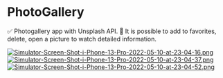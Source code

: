 # PhotoGallery
✅ Photogallery app with Unsplash API. 
📌 It is possible to add to favorites, delete, open a picture to watch detailed information.



[![Simulator-Screen-Shot-i-Phone-13-Pro-2022-05-10-at-23-04-16.png](https://i.postimg.cc/J08vcwcq/Simulator-Screen-Shot-i-Phone-13-Pro-2022-05-10-at-23-04-16.png)](https://postimg.cc/mzdmB5nz)
[![Simulator-Screen-Shot-i-Phone-13-Pro-2022-05-10-at-23-04-37.png](https://i.postimg.cc/1R0LRtsY/Simulator-Screen-Shot-i-Phone-13-Pro-2022-05-10-at-23-04-37.png)](https://postimg.cc/9zMxJc4G)
[![Simulator-Screen-Shot-i-Phone-13-Pro-2022-05-10-at-23-04-52.png](https://i.postimg.cc/cLzzktB6/Simulator-Screen-Shot-i-Phone-13-Pro-2022-05-10-at-23-04-52.png)](https://postimg.cc/75gXf6cy)

